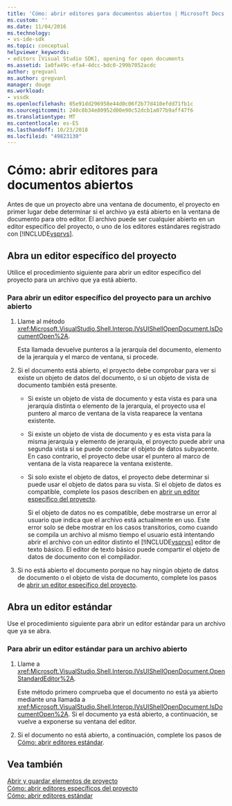 ```yaml
---
title: 'Cómo: abrir editores para documentos abiertos | Microsoft Docs'
ms.custom: ''
ms.date: 11/04/2016
ms.technology:
- vs-ide-sdk
ms.topic: conceptual
helpviewer_keywords:
- editors [Visual Studio SDK], opening for open documents
ms.assetid: 1a0fa49c-efa4-4dcc-bdc0-299b7052acdc
author: gregvanl
ms.author: gregvanl
manager: douge
ms.workload:
- vssdk
ms.openlocfilehash: 05e91dd296958e44d0c06f2b77d410efdd71fb1c
ms.sourcegitcommit: 240c8b34e80952d00e90c52dcb1a077b9aff47f6
ms.translationtype: MT
ms.contentlocale: es-ES
ms.lasthandoff: 10/23/2018
ms.locfileid: "49823130"
---
```

# <a name="how-to-open-editors-for-open-documents"></a>Cómo: abrir editores para documentos abiertos
Antes de que un proyecto abre una ventana de documento, el proyecto en primer lugar debe determinar si el archivo ya está abierto en la ventana de documento para otro editor. El archivo puede ser cualquier abierto en un editor específico del proyecto, o uno de los editores estándares registrado con [!INCLUDE[vsprvs](../code-quality/includes/vsprvs_md.md)].  
  
## <a name="open-a-project-specific-editor"></a>Abra un editor específico del proyecto  
 Utilice el procedimiento siguiente para abrir un editor específico del proyecto para un archivo que ya está abierto.  
  
### <a name="to-open-a-project-specific-editor-for-an-open-file"></a>Para abrir un editor específico del proyecto para un archivo abierto  
  
1. Llame al método <xref:Microsoft.VisualStudio.Shell.Interop.IVsUIShellOpenDocument.IsDocumentOpen%2A>.  
  
    Esta llamada devuelve punteros a la jerarquía del documento, elemento de la jerarquía y el marco de ventana, si procede.  
  
2. Si el documento está abierto, el proyecto debe comprobar para ver si existe un objeto de datos del documento, o si un objeto de vista de documento también está presente.  
  
   - Si existe un objeto de vista de documento y esta vista es para una jerarquía distinta o elemento de la jerarquía, el proyecto usa el puntero al marco de ventana de la vista reaparece la ventana existente.  
  
   - Si existe un objeto de vista de documento y es esta vista para la misma jerarquía y elemento de jerarquía, el proyecto puede abrir una segunda vista si se puede conectar el objeto de datos subyacente. En caso contrario, el proyecto debe usar el puntero al marco de ventana de la vista reaparece la ventana existente.  
  
   - Si solo existe el objeto de datos, el proyecto debe determinar si puede usar el objeto de datos para su vista. Si el objeto de datos es compatible, complete los pasos describen en [abrir un editor específico del proyecto](../extensibility/how-to-open-project-specific-editors.md).  
  
     Si el objeto de datos no es compatible, debe mostrarse un error al usuario que indica que el archivo está actualmente en uso. Este error solo se debe mostrar en los casos transitorios, como cuando se compila un archivo al mismo tiempo el usuario está intentando abrir el archivo con un editor distinto el [!INCLUDE[vsprvs](../code-quality/includes/vsprvs_md.md)] editor de texto básico. El editor de texto básico puede compartir el objeto de datos de documento con el compilador.  
  
3. Si no está abierto el documento porque no hay ningún objeto de datos de documento o el objeto de vista de documento, complete los pasos de [abrir un editor específico del proyecto](../extensibility/how-to-open-project-specific-editors.md).  
  
## <a name="open-a-standard-editor"></a>Abra un editor estándar  
 Use el procedimiento siguiente para abrir un editor estándar para un archivo que ya se abra.  
  
### <a name="to-open-a-standard-editor-for-an-open-file"></a>Para abrir un editor estándar para un archivo abierto  
  
1.  Llame a <xref:Microsoft.VisualStudio.Shell.Interop.IVsUIShellOpenDocument.OpenStandardEditor%2A>.  
  
     Este método primero comprueba que el documento no está ya abierto mediante una llamada a <xref:Microsoft.VisualStudio.Shell.Interop.IVsUIShellOpenDocument.IsDocumentOpen%2A>. Si el documento ya está abierto, a continuación, se vuelve a exponerse su ventana del editor.  
  
2.  Si el documento no está abierto, a continuación, complete los pasos de [Cómo: abrir editores estándar](../extensibility/how-to-open-standard-editors.md).  
  
## <a name="see-also"></a>Vea también  
 [Abrir y guardar elementos de proyecto](../extensibility/internals/opening-and-saving-project-items.md)   
 [Cómo: abrir editores específicos del proyecto](../extensibility/how-to-open-project-specific-editors.md)   
 [Cómo: abrir editores estándar](../extensibility/how-to-open-standard-editors.md)
